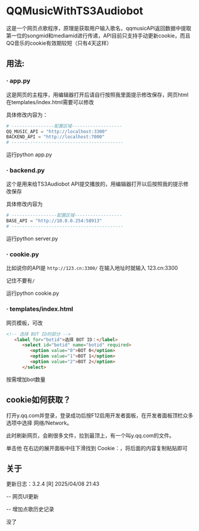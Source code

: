 # QQMusicWithTS3Audiobot

这是一个网页点歌程序，原理是获取用户输入歌名，qqmusicAPI返回数据中提取第一位的songmid和mediamid进行传递，API目前只支持手动更新cookie，而且QQ音乐的cookie有效期较短（只有4天这样）

## 用法:
### · app.py

   这是网页的主程序，用编辑器打开后请自行按照我里面提示修改保存，网页html在templates/index.html需要可以修改

   具体修改内容为：
   ```python
   # ----------------配置区域-------------------
   QQ_MUSIC_API = "http://localhost:3300"        
   BACKEND_API = "http://localhost:7000"  
   # ------------------------------------------ 
   ```     

   运行python app.py

### · backend.py

   这个是用来给TS3Audiobot API提交播放的，用编辑器打开以后按照我的提示修改保存

   具体修改内容为
   ```python
   # -----------------配置区域------------------
   BASE_API = "http://10.0.0.254:58913"
   # ------------------------------------------
   ```
   运行python server.py


### · cookie.py

   比如说你的API是 `http://123.cn:3300/` 在输入地址时就输入 123.cn:3300

   记住不要有`/`


   运行python cookie.py

### · templates/index.html

   网页模板，可改
   ```html
   <!-- 选择 BOT ID的部分 -->
      <label for="botid">选择 BOT ID：</label>
         <select id="botid" name="botid" required>
            <option value="0">BOT 0</option>
            <option value="1">BOT 1</option>
            <option value="2">BOT 2</option>
         </select>
   ```
   按需增加bot数量


## cookie如何获取？

打开y.qq.com并登录，登录成功后按F12启用开发者面板，在开发者面板顶栏众多选项中选择 网络/Network。

此时刷新网页，会刷很多文件，拉到最顶上，有一个叫y.qq.com的文件。

单击他  在右边的展开面板中往下滑找到 Cookie：，将后面的内容复制粘贴即可

## 关于



更新日志：3.2.4 [R]  2025/04/08 21:43

-- 网页UI更新

-- 增加点歌历史记录

没了